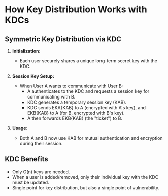 # How Key Distribution Works with KDCs

## Symmetric Key Distribution via KDC

1. **Initialization:**  
   - Each user securely shares a unique long-term secret key with the KDC.

2. **Session Key Setup:**  
   - When User A wants to communicate with User B:
     - A authenticates to the KDC and requests a session key for communicating with B.
     - KDC generates a temporary session key (KAB).
     - KDC sends EKA{KAB} to A (encrypted with A's key), and EKB{KAB} to A (for B, encrypted with B's key).
     - A then forwards EKB{KAB} (the "ticket") to B.

3. **Usage:**  
   - Both A and B now use KAB for mutual authentication and encryption during their session.

## KDC Benefits
- Only O(n) keys are needed.
- When a user is added/removed, only their individual key with the KDC must be updated.
- Single point for key distribution, but also a single point of vulnerability.